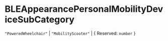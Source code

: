 # **BLEAppearancePersonalMobilityDeviceSubCategory**

`"PoweredWheelchair"` | `"MobilityScooter"` | { Reserved: `number` }
